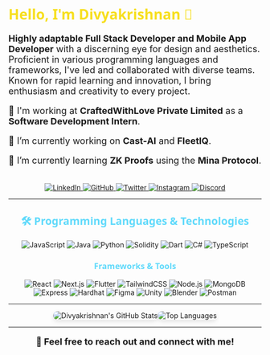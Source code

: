 <h1 style="color:#F7DF1E; font-family: 'Segoe UI', Tahoma, Geneva, Verdana, sans-serif;">Hello, I'm Divyakrishnan 👋</h1>

<p style="font-size: 18px;">
  <strong>Highly adaptable Full Stack Developer and Mobile App Developer</strong> with a discerning eye for design and aesthetics. Proficient in various programming languages and frameworks, I've led and collaborated with diverse teams. Known for rapid learning and innovation, I bring enthusiasm and creativity to every project.
</p>

<p style="font-size: 18px;">
  💼 I'm working at <strong>CraftedWithLove Private Limited</strong> as a <strong>Software Development Intern</strong>.
</p>

<p style="font-size: 18px;">
    🔭 I’m currently working on <strong>Cast-AI</strong> and <strong>FleetIQ</strong>.
</p>
<p style="font-size: 18px;">
    🌱 I’m currently learning <strong>ZK Proofs</strong> using the <strong>Mina Protocol</strong>.
</p>
<br/>

<div align="center">
  <a href="https://www.linkedin.com/in/divyakrishnan-r/" target="_blank">
    <img src="https://img.shields.io/badge/LinkedIn-0A66C2?style=for-the-badge&logo=linkedin&logoColor=white" alt="LinkedIn">
  </a>
  <a href="https://github.com/krishnan74" target="_blank">
    <img src="https://img.shields.io/badge/GitHub-171515?style=for-the-badge&logo=github&logoColor=white" alt="GitHub">
  </a>
  <a href="https://x.com/Krishna29371748" target="_blank">
    <img src="https://img.shields.io/badge/Twitter-1DA1F2?style=for-the-badge&logo=twitter&logoColor=white" alt="Twitter">
  </a>
  <a href="https://www.instagram.com/krixxnan_/" target="_blank">
    <img src="https://img.shields.io/badge/Instagram-E4405F?style=for-the-badge&logo=instagram&logoColor=white" alt="Instagram">
  </a>
  <a href="https://discord.com/users/krish74" target="_blank">
    <img src="https://img.shields.io/badge/Discord-5865F2?style=for-the-badge&logo=discord&logoColor=white" alt="Discord">
  </a>
</div>

---

<h2 align="center" style="color:#61DAFB; font-family: 'Segoe UI', Tahoma, Geneva, Verdana, sans-serif;">🛠 Programming Languages & Technologies</h2>

<p align="center">
  <img src="https://img.shields.io/badge/Javascript-F7DF1E?style=for-the-badge&logo=javascript&logoColor=black" alt="JavaScript">
  <img src="https://img.shields.io/badge/Java-007396?style=for-the-badge&logo=java&logoColor=white" alt="Java">
  <img src="https://img.shields.io/badge/Python-3776AB?style=for-the-badge&logo=python&logoColor=white" alt="Python">
  <img src="https://img.shields.io/badge/Solidity-363636?style=for-the-badge&logo=solidity&logoColor=white" alt="Solidity">
  <img src="https://img.shields.io/badge/Dart-0175C2?style=for-the-badge&logo=dart&logoColor=white" alt="Dart">
  <img src="https://img.shields.io/badge/C%23-239120?style=for-the-badge&logo=c-sharp&logoColor=white" alt="C#">
  <img src="https://img.shields.io/badge/TypeScript-3178C6?style=for-the-badge&logo=typescript&logoColor=white" alt="TypeScript">
</p>

<h3 align="center" style="color:#61DAFB; font-family: 'Segoe UI', Tahoma, Geneva, Verdana, sans-serif;">Frameworks & Tools</h3>

<p align="center">
  <img src="https://img.shields.io/badge/React-61DAFB?style=for-the-badge&logo=react&logoColor=black" alt="React">
  <img src="https://img.shields.io/badge/Next.js-000000?style=for-the-badge&logo=next.js&logoColor=white" alt="Next.js">
  <img src="https://img.shields.io/badge/Flutter-02569B?style=for-the-badge&logo=flutter&logoColor=white" alt="Flutter">
  <img src="https://img.shields.io/badge/TailwindCSS-38B2AC?style=for-the-badge&logo=tailwind-css&logoColor=white" alt="TailwindCSS">
  <img src="https://img.shields.io/badge/Node.js-339933?style=for-the-badge&logo=node.js&logoColor=white" alt="Node.js">
  <img src="https://img.shields.io/badge/MongoDB-4EA94B?style=for-the-badge&logo=mongodb&logoColor=white" alt="MongoDB">
  <img src="https://img.shields.io/badge/Express-000000?style=for-the-badge&logo=express&logoColor=white" alt="Express">
  <img src="https://img.shields.io/badge/Hardhat-F8DC75?style=for-the-badge&logo=ethereum&logoColor=black" alt="Hardhat">
  <img src="https://img.shields.io/badge/Figma-F24E1E?style=for-the-badge&logo=figma&logoColor=white" alt="Figma">
  <img src="https://img.shields.io/badge/Unity-000000?style=for-the-badge&logo=unity&logoColor=white" alt="Unity">
  <img src="https://img.shields.io/badge/Blender-F5792A?style=for-the-badge&logo=blender&logoColor=white" alt="Blender">
  <img src="https://img.shields.io/badge/Postman-FF6C37?style=for-the-badge&logo=postman&logoColor=white" alt="Postman">
  
</p>

---

<div style="display:flex; justify-content: center; align-items: center;">
  <img src="https://github-readme-stats.vercel.app/api?username=krishnan74&show_icons=true&theme=radical&hide=contribs,prs" alt="Divyakrishnan's GitHub Stats" style="border-radius: 10px; box-shadow: 0 4px 8px rgba(0, 0, 0, 0.1);">
  <img src="https://github-readme-stats.vercel.app/api/top-langs/?username=krishnan74&layout=compact&theme=radical" alt="Top Languages" style="border-radius: 10px; box-shadow: 0 4px 8px rgba(0, 0, 0, 0.1);">
</div>

---

<p align="center" style="font-size: 18px;">
  <strong>💬 Feel free to reach out and connect with me!</strong>
</p>
